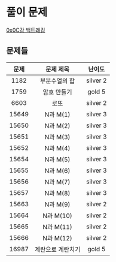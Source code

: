 # 풀이 문제

[0x0C강 백트래킹](https://www.acmicpc.net/workbook/view/7315)

## 문제들

| 문제  |     문제 제목     |  난이도  |
| :---: | :---------------: | :------: |
| 1182  |   부분수열의 합   | silver 2 |
| 1759  |    암호 만들기    |  gold 5  |
| 6603  |       로또        | silver 2 |
| 15649 |     N과 M(1)      | silver 3 |
| 15650 |     N과 M(2)      | silver 3 |
| 15651 |     N과 M(3)      | silver 3 |
| 15652 |     N과 M(4)      | silver 3 |
| 15654 |     N과 M(5)      | silver 3 |
| 15655 |     N과 M(6)      | silver 3 |
| 15656 |     N과 M(7)      | silver 3 |
| 15657 |     N과 M(8)      | silver 3 |
| 15663 |     N과 M(9)      | silver 2 |
| 15664 |     N과 M(10)     | silver 2 |
| 15665 |     N과 M(11)     | silver 2 |
| 15666 |     N과 M(12)     | silver 2 |
| 16987 | 계란으로 계란치기 |  gold 5  |

